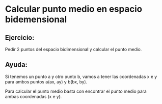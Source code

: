 # Calcular punto medio en espacio bidemensional

## Ejercicio:
Pedir 2 puntos del espacio bidimensional y calcular el punto medio.

## Ayuda:
Si tenemos un punto a y otro punto b, vamos a tener las coordenadas x e y para ambos puntos a(ax, ay) y b(bx, by).

Para calcular el punto medio basta con encontrar el punto medio para ambas coordenadas (x e y).